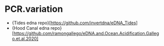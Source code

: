 # PCR.variation

 * {Tides edna repo}[https://github.com/invertdna/eDNA_Tides]
 * {Hood Canal edna repo}[https://github.com/ramongallego/eDNA.and.Ocean.Acidification.Gallego.et.al.2020]
